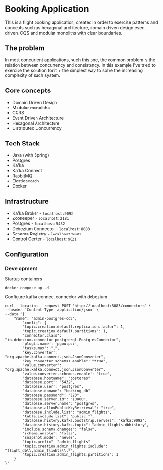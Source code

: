 # Booking Application

This is a flight booking application, created in order to exercise
patterns and concepts such as hexagonal architecture, domain driven design
event driven, CQS and modular monoliths with clear boundaries. 

## The problem

In most concurrent applications, such this one, the common problem is the
relation between concurrency and consistency. In this example I've tried
to exercise the solution for it + the simplest way to solve the increasing
complexity of such system.

## Core concepts

- Domain Driven Design
- Modular monoliths
- CQRS
- Event Driven Architecture
- Hexagonal Architecture
- Distributed Concurrency

## Tech Stack

- Java (with Spring)
- Postgres
- Kafka
- Kafka Connect
- RabbitMQ
- Elasticsearch
- Docker

## Infrastructure

- Kafka Broker - `localhost:9092`
- Zookeeper - `localhost:2181`
- Postgres - `localhost:5432`
- Debezium Connector - `localhost:8083`
- Schema Registry - `localhost:8081`
- Control Center - `localhost:9021`

## Configuration

### Development

Startup containers

```shell
docker compose up -d
```

Configure kafka connect connector with debezium

```shell
curl --location --request POST 'http://localhost:8083/connectors' \
--header 'Content-Type: application/json' \
--data '{
	"name": "admin-postgres-cdc",
		"config": {
		"topic.creation.default.replication.factor": 1,
		"topic.creation.default.partitions": 1,
		"connector.class": "io.debezium.connector.postgresql.PostgresConnector",
		"plugin.name": "pgoutput",
		"tasks.max": "1",
		"key.converter": "org.apache.kafka.connect.json.JsonConverter",
		"key.converter.schemas.enable": "true",
		"value.converter": "org.apache.kafka.connect.json.JsonConverter",
		"value.converter.schemas.enable": "true",
		"database.hostname": "postgres",
		"database.port": "5432",
		"database.user": "postgres",
		"database.dbname": "booking_db",
		"database.password": "123",
		"database.server.id": "10000",
		"database.server.name": "postgres",
		"database.allowPublicKeyRetrieval": "true",
		"database.include.list": "admin_flights",
		"table.include.list": "public.*",
		"database.history.kafka.bootstrap.servers": "kafka:9092",
		"database.history.kafka.topic": "admin_flights.dbhistory",
		"include.schema.changes": "false",
		"schema.enable": "false",
		"snapshot.mode": "never",
		"topic.prefix": "admin_flights",
		"topic.creation.admin_flights.include": "flight_db\\.admin_flights\\.*",
		"topic.creation.admin_flights.partitions": 1
	}
}'
```